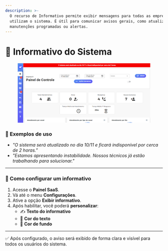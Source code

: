 ```yaml
---
description: >-
  O recurso de Informativo permite exibir mensagens para todas as empresas que
  utilizam o sistema. É útil para comunicar avisos gerais, como atualizações,
  manutenções programadas ou alertas.
---
```


# 📢 Informativo do Sistema

<figure><img src="../.gitbook/assets/image (7).png" alt=""><figcaption></figcaption></figure>

### 🔹 Exemplos de uso

* _"O sistema será atualizado no dia 10/11 e ficará indisponível por cerca de 2 horas."_
* _"Estamos apresentando instabilidade. Nossos técnicos já estão trabalhando para solucionar."_

***

### 🔧 Como configurar um informativo

1. Acesse o **Painel SaaS**.
2. Vá até o menu **Configurações**.
3. Ative a opção **Exibir informativo**.
4. Após habilitar, você poderá **personalizar**:
   * ✍️ **Texto do informativo**
   * 🎨 **Cor do texto**
   * 🎨 **Cor de fundo**

***

✅ Após configurado, o aviso será exibido de forma clara e visível para todos os usuários do sistema.
